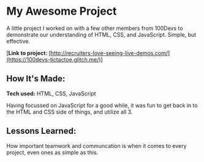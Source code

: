 # My Awesome Project
A little project I worked on with a few other members from 100Devs to demonstrate our understanding of HTML, CSS, and JavaScript. Simple, but effective.

[**Link to project:** [http://recruiters-love-seeing-live-demos.com/](https://100devs-tictactoe.glitch.me/)]

## How It's Made:

**Tech used:** HTML, CSS, JavaScript

Having focussed on JavaScript for a good while, it was fun to get back in to the HTML and CSS side of things, and utilize all 3. 

## Lessons Learned:

How important teamwork and communcation is when it comes to every project, even ones as simple as this. 
